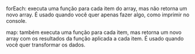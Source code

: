 forEach: executa uma função para cada item do array, mas não retorna um novo array. É usado quando você quer apenas fazer algo, como imprimir no console.

map: também executa uma função para cada item, mas retorna um novo array com os resultados da função aplicada a cada item. É usado quando você quer transformar os dados.
